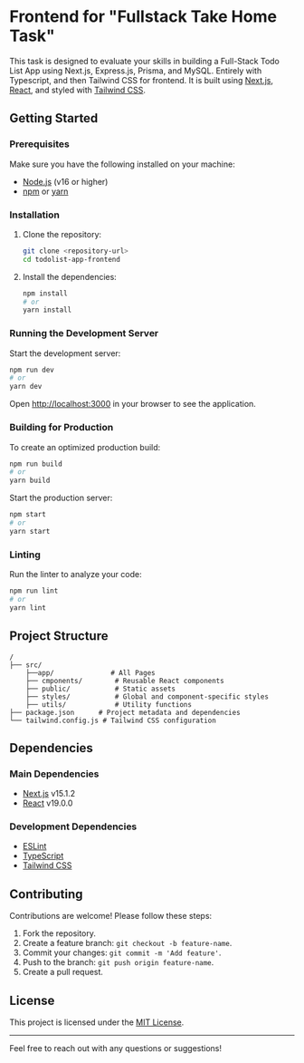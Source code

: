 
# Frontend for "Fullstack Take Home Task"

This task is designed to evaluate your skills in building a Full-Stack Todo List App using Next.js, Express.js, Prisma, and MySQL. Entirely with Typescript, and then Tailwind CSS for frontend. It is built using [Next.js](https://nextjs.org/), [React](https://reactjs.org/), and styled with [Tailwind CSS](https://tailwindcss.com/).

## Getting Started

### Prerequisites

Make sure you have the following installed on your machine:

- [Node.js](https://nodejs.org/) (v16 or higher)
- [npm](https://www.npmjs.com/) or [yarn](https://yarnpkg.com/)

### Installation

1. Clone the repository:
   ```bash
   git clone <repository-url>
   cd todolist-app-frontend
   ```

2. Install the dependencies:
   ```bash
   npm install
   # or
   yarn install
   ```

### Running the Development Server

Start the development server:
```bash
npm run dev
# or
yarn dev
```

Open [http://localhost:3000](http://localhost:3000) in your browser to see the application.

### Building for Production

To create an optimized production build:
```bash
npm run build
# or
yarn build
```

Start the production server:
```bash
npm start
# or
yarn start
```

### Linting

Run the linter to analyze your code:
```bash
npm run lint
# or
yarn lint
```

## Project Structure

```
/
├── src/
    ├──app/              # All Pages
    ├── cmponents/        # Reusable React components
    ├── public/           # Static assets
    ├── styles/           # Global and component-specific styles
    ├── utils/            # Utility functions
├── package.json      # Project metadata and dependencies
└── tailwind.config.js # Tailwind CSS configuration
```

## Dependencies

### Main Dependencies
- [Next.js](https://nextjs.org/) v15.1.2
- [React](https://reactjs.org/) v19.0.0

### Development Dependencies
- [ESLint](https://eslint.org/)
- [TypeScript](https://www.typescriptlang.org/)
- [Tailwind CSS](https://tailwindcss.com/)

## Contributing

Contributions are welcome! Please follow these steps:

1. Fork the repository.
2. Create a feature branch: `git checkout -b feature-name`.
3. Commit your changes: `git commit -m 'Add feature'`.
4. Push to the branch: `git push origin feature-name`.
5. Create a pull request.

## License

This project is licensed under the [MIT License](LICENSE).

---

Feel free to reach out with any questions or suggestions!
